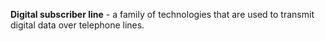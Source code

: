**Digital subscriber line** - a family of technologies that are used to transmit digital data over telephone lines.


